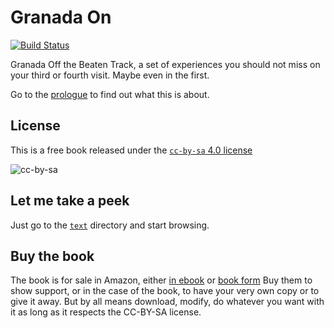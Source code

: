 Granada On
===========

[![Build Status](https://travis-ci.org/JJ/granada-off.svg?branch=master)](https://travis-ci.org/JJ/granada-off)

Granada Off the Beaten Track, a set of experiences you should not miss
on your third or fourth visit. Maybe even in the first.

Go to the [prologue](text/prologue.md) to find out what this is
about. 

## License

This is a free book released under the [`cc-by-sa` 4.0 license](http://creativecommons.org/licenses/by-sa/4.0/)

![cc-by-sa](http://mirrors.creativecommons.org/presskit/buttons/88x31/png/by-sa.png)

## Let me take a peek

Just go to the [`text`](text) directory and start browsing.

## Buy the book

The book is for sale in Amazon, either [in ebook](https://www.amazon.com/Granada-On-explorer-extended-beautiful-ebook/dp/B01AF7WIHU/ref=as_sl_pc_ss_til?tag=perltutobyjjmere&linkCode=w01&linkId=JYW4SOH6TZHAYFPT&creativeASIN=B01AF7WIHU) or [book form](https://www.amazon.com/Granada-On-Beaten-explorations-Andalusia/dp/1523257083/ref=as_sl_pc_ss_til?tag=perltutobyjjmere&linkCode=w01&linkId=C255NTGI3IAEOUGP&creativeASIN=1523257083) Buy them to show support, or in the case of the book, to have your very own copy or to give it away. But by all means download, modify, do whatever you want with it as long as it respects the CC-BY-SA license.
